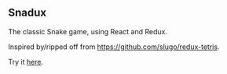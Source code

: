 ## Snadux

The classic Snake game, using React and Redux.

Inspired by/ripped off from https://github.com/slugo/redux-tetris.

Try it [here](http://bhank.github.io/snadux/).
